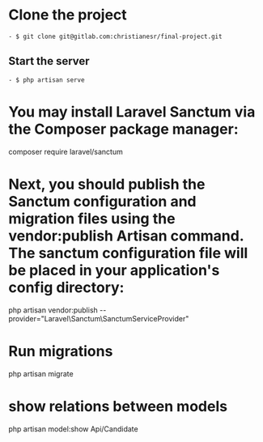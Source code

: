 # Clone the project  
~~~
- $ git clone git@gitlab.com:christianesr/final-project.git  
~~~

## Start the server  
~~~
- $ php artisan serve
~~~
# You may install Laravel Sanctum via the Composer package manager:
composer require laravel/sanctum

# Next, you should publish the Sanctum configuration and migration files using the vendor:publish Artisan command. The sanctum configuration file will be placed in your application's config directory:
php artisan vendor:publish --provider="Laravel\Sanctum\SanctumServiceProvider"

# Run migrations
php artisan migrate

# show relations between models
php artisan model:show Api/Candidate